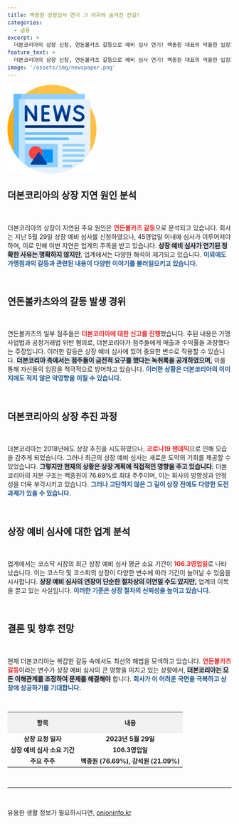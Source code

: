 ```yaml
---
title: 백종원 상장심사 연기 그 이유와 숨겨진 진실!
categories:
  - 금융
excerpt: >
  더본코리아의 상장 신청, 연돈볼카츠 갈등으로 예비 심사 연기! 백종원 대표의 억울한 입장과 점주들의 주장, 과연 어떤 결말이 엮일까? 클릭해 깊이 있는 이야기를 만나보세요!
feature_text: >
  더본코리아의 상장 신청, 연돈볼카츠 갈등으로 예비 심사 연기! 백종원 대표의 억울한 입장과 점주들의 주장, 과연 어떤 결말이 엮일까? 클릭해 깊이 있는 이야기를 만나보세요!
image: '/assets/img/newspaper.png'
---
```


<p><img src="/assets/img/newspaper.png" alt="kimp 속보" /></p>

<h2 data-ke-size="size26">더본코리아의 상장 지연 원인 분석</h2>

<p data-ke-size="size16">&nbsp;</p>

<p>더본코리아의 상장이 지연된 주요 원인은 <b><span style="color: #ee2323;">연돈볼카츠 갈등</span></b>으로 분석되고 있습니다. 회사는 지난 5월 29일 상장 예비 심사를 신청하였으나, 45영업일 이내에 심사가 이루어져야 하며, 이로 인해 이번 지연은 업계의 주목을 받고 있습니다. <b><span style="background-color: #21538527;">상장 예비 심사가 연기된 정확한 사유는 명확하지 않지만</span></b>, 업계에서는 다양한 해석이 제기되고 있습니다. <b><span style="color: #1a5490;">이외에도 가맹점과의 갈등과 관련된 내용이 다양한 이야기를 불러일으키고 있습니다.</span></b></p>

<p data-ke-size="size16">&nbsp;</p>

<h2 data-ke-size="size26">연돈볼카츠와의 갈등 발생 경위</h2>

<p data-ke-size="size16">&nbsp;</p>

<p>연돈볼카츠의 일부 점주들은 <b><span style="color: #ee2323;">더본코리아에 대한 신고를 진행</span></b>했습니다. 주된 내용은 가맹사업법과 공정거래법 위반 혐의로, 더본코리아가 점주들에게 매출과 수익률을 과장했다는 주장입니다. 이러한 갈등은 상장 예비 심사에 있어 중요한 변수로 작용할 수 있습니다. <b><span style="background-color: #21538527;">더본코리아 측에서는 점주들이 금전적 요구를 했다는 녹취록을 공개하였으며,</span></b> 이를 통해 자신들의 입장을 적극적으로 방어하고 있습니다. <b><span style="color: #1a5490;">이러한 상황은 더본코리아의 이미지에도 적지 않은 악영향을 미칠 수 있습니다.</span></b></p>

<p data-ke-size="size16">&nbsp;</p>

<h2 data-ke-size="size26">더본코리아의 상장 추진 과정</h2>

<p data-ke-size="size16">&nbsp;</p>

<p>더본코리아는 2018년에도 상장 추진을 시도하였으나, <b><span style="color: #ee2323;">코로나19 팬데믹</span></b>으로 인해 모습을 감추게 되었습니다. 그러나 최근의 상장 예비 심사는 새로운 도약의 기회를 제공할 수 있었습니다. <b><span style="background-color: #21538527;">그렇지만 현재의 상황은 상장 계획에 직접적인 영향을 주고 있습니다.</span></b> 더본코리아의 지분 구조는 백종원이 76.69%로 최대 주주이며, 이는 회사의 방향성과 안정성을 더욱 부각시키고 있습니다. <b><span style="color: #1a5490;">그러나 고단하지 않은 그 길이 상장 전에도 다양한 도전 과제가 있을 수 있습니다.</span></b></p>

<p data-ke-size="size16">&nbsp;</p>

<h2 data-ke-size="size26">상장 예비 심사에 대한 업계 분석</h2>

<p data-ke-size="size16">&nbsp;</p>

<p>업계에서는 코스닥 시장의 최근 상장 예비 심사 평균 소요 기간이 <b><span style="color: #ee2323;">106.3영업일</span></b>로 나타났습니다. 이는 <!-- WP-->코스닥 및 코스피의 상장이 다양한 변수에 따라 기간이 늘어날 수 있음을 시사합니다. <b><span style="background-color: #21538527;">상장 예비 심사의 연장이 단순한 절차상의 이연일 수도 있지만,</span></b> 업계의 이목을 끌고 있는 사실입니다. <b><span style="color: #1a5490;">이러한 기준은 상장 절차의 신뢰성을 높이고 있습니다.</span></b> </p>

<p data-ke-size="size16">&nbsp;</p>

<h2 data-ke-size="size26">결론 및 향후 전망</h2>

<p data-ke-size="size16">&nbsp;</p>

<p>현재 더본코리아는 복잡한 갈등 속에서도 최선의 해법을 모색하고 있습니다. <b><span style="color: #ee2323;">연돈볼카츠 갈등</span></b>이라는 변수가 상장 예비 심사의 큰 영향을 미치고 있는 상황에서, <b><span style="background-color: #21538527;">더본코리아는 모든 이해관계를 조정하여 문제를 해결해야</span></b> 합니다. <b><span style="color: #1a5490;">회사가 이 어려운 국면을 극복하고 상장에 성공하기를 기대합니다.</span></b> </p>

<p data-ke-size="size16">&nbsp;</p>

<table style="border-collapse: collapse; width: 100%;">
    <tr>
        <th style="text-align: center; background-color: #f1f1f1; height: 40px;"><b>항목</b></th>
        <th style="text-align: center; background-color: #f1f1f1; height: 40px;"><b>내용</b></th>
    </tr>
    <tr>
        <td style="text-align: center; height: 17px;"><b>상장 요청 일자</b></td>
        <td style="text-align: center; height: 17px;"><b>2023년 5월 29일</b></td>
    </tr>
    <tr>
        <td style="text-align: center; height: 17px;"><b>상장 예비 심사 소요 기간</b></td>
        <td style="text-align: center; height: 17px;"><b>106.3영업일</b></td>
    </tr>
    <tr>
        <td style="text-align: center; height: 17px;"><b>주요 주주</b></td>
        <td style="text-align: center; height: 17px;"><b>백종원 (76.69%), 강석원 (21.09%)</b></td>
    </tr>
</table>

<p data-ke-size="size16">&nbsp;</p>

<hr />

<p data-ke-size="size16">&nbsp;</p>
유용한 생활 정보가 필요하시다면, <a href="https://onioninfo.kr" rel="dofollow">onioninfo.kr</a>


